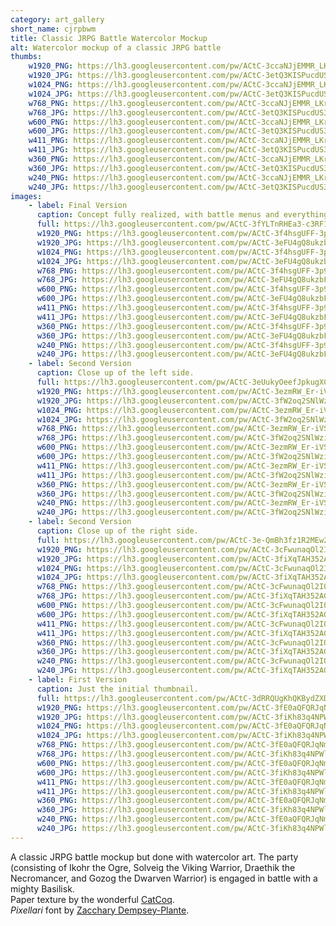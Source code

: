 ```yaml
---
category: art_gallery
short_name: cjrpbwm
title: Classic JRPG Battle Watercolor Mockup
alt: Watercolor mockup of a classic JRPG battle
thumbs:
    w1920_PNG: https://lh3.googleusercontent.com/pw/ACtC-3ccaNJjEMMR_LKriDEL63BaDZalF46zlNHGCz1wgTEb22cPMwX6Zj37WNC2s4ZTBPpUBV1IYUlRBy0yztpv9x8ju2PiCDfPIXn54Woq7thmobyntuj8ODfFCphFXj5xt4qKvMaEQp0CtB3aNrNTdtFm=w355
    w1920_JPG: https://lh3.googleusercontent.com/pw/ACtC-3etQ3KISPucdUS3XA-AUnfOE3VTS0801TVb4ymJdJT4kcRlwHJHBCejMO5_kPH1k4VwEYSMlEc0qS0Y31WnuicBiharKbDNNYrryywIZmxNVm-nQ-r1t_bqsEO0sNVh5pgT1IzTsScPBMmcnJRKrgUz=w355
    w1024_PNG: https://lh3.googleusercontent.com/pw/ACtC-3ccaNJjEMMR_LKriDEL63BaDZalF46zlNHGCz1wgTEb22cPMwX6Zj37WNC2s4ZTBPpUBV1IYUlRBy0yztpv9x8ju2PiCDfPIXn54Woq7thmobyntuj8ODfFCphFXj5xt4qKvMaEQp0CtB3aNrNTdtFm=w284
    w1024_JPG: https://lh3.googleusercontent.com/pw/ACtC-3etQ3KISPucdUS3XA-AUnfOE3VTS0801TVb4ymJdJT4kcRlwHJHBCejMO5_kPH1k4VwEYSMlEc0qS0Y31WnuicBiharKbDNNYrryywIZmxNVm-nQ-r1t_bqsEO0sNVh5pgT1IzTsScPBMmcnJRKrgUz=w284
    w768_PNG: https://lh3.googleusercontent.com/pw/ACtC-3ccaNJjEMMR_LKriDEL63BaDZalF46zlNHGCz1wgTEb22cPMwX6Zj37WNC2s4ZTBPpUBV1IYUlRBy0yztpv9x8ju2PiCDfPIXn54Woq7thmobyntuj8ODfFCphFXj5xt4qKvMaEQp0CtB3aNrNTdtFm=w213
    w768_JPG: https://lh3.googleusercontent.com/pw/ACtC-3etQ3KISPucdUS3XA-AUnfOE3VTS0801TVb4ymJdJT4kcRlwHJHBCejMO5_kPH1k4VwEYSMlEc0qS0Y31WnuicBiharKbDNNYrryywIZmxNVm-nQ-r1t_bqsEO0sNVh5pgT1IzTsScPBMmcnJRKrgUz=w213
    w600_PNG: https://lh3.googleusercontent.com/pw/ACtC-3ccaNJjEMMR_LKriDEL63BaDZalF46zlNHGCz1wgTEb22cPMwX6Zj37WNC2s4ZTBPpUBV1IYUlRBy0yztpv9x8ju2PiCDfPIXn54Woq7thmobyntuj8ODfFCphFXj5xt4qKvMaEQp0CtB3aNrNTdtFm=w166
    w600_JPG: https://lh3.googleusercontent.com/pw/ACtC-3etQ3KISPucdUS3XA-AUnfOE3VTS0801TVb4ymJdJT4kcRlwHJHBCejMO5_kPH1k4VwEYSMlEc0qS0Y31WnuicBiharKbDNNYrryywIZmxNVm-nQ-r1t_bqsEO0sNVh5pgT1IzTsScPBMmcnJRKrgUz=w166
    w411_PNG: https://lh3.googleusercontent.com/pw/ACtC-3ccaNJjEMMR_LKriDEL63BaDZalF46zlNHGCz1wgTEb22cPMwX6Zj37WNC2s4ZTBPpUBV1IYUlRBy0yztpv9x8ju2PiCDfPIXn54Woq7thmobyntuj8ODfFCphFXj5xt4qKvMaEQp0CtB3aNrNTdtFm=w114
    w411_JPG: https://lh3.googleusercontent.com/pw/ACtC-3etQ3KISPucdUS3XA-AUnfOE3VTS0801TVb4ymJdJT4kcRlwHJHBCejMO5_kPH1k4VwEYSMlEc0qS0Y31WnuicBiharKbDNNYrryywIZmxNVm-nQ-r1t_bqsEO0sNVh5pgT1IzTsScPBMmcnJRKrgUz=w114
    w360_PNG: https://lh3.googleusercontent.com/pw/ACtC-3ccaNJjEMMR_LKriDEL63BaDZalF46zlNHGCz1wgTEb22cPMwX6Zj37WNC2s4ZTBPpUBV1IYUlRBy0yztpv9x8ju2PiCDfPIXn54Woq7thmobyntuj8ODfFCphFXj5xt4qKvMaEQp0CtB3aNrNTdtFm=w100
    w360_JPG: https://lh3.googleusercontent.com/pw/ACtC-3etQ3KISPucdUS3XA-AUnfOE3VTS0801TVb4ymJdJT4kcRlwHJHBCejMO5_kPH1k4VwEYSMlEc0qS0Y31WnuicBiharKbDNNYrryywIZmxNVm-nQ-r1t_bqsEO0sNVh5pgT1IzTsScPBMmcnJRKrgUz=w100
    w240_PNG: https://lh3.googleusercontent.com/pw/ACtC-3ccaNJjEMMR_LKriDEL63BaDZalF46zlNHGCz1wgTEb22cPMwX6Zj37WNC2s4ZTBPpUBV1IYUlRBy0yztpv9x8ju2PiCDfPIXn54Woq7thmobyntuj8ODfFCphFXj5xt4qKvMaEQp0CtB3aNrNTdtFm=w66
    w240_JPG: https://lh3.googleusercontent.com/pw/ACtC-3etQ3KISPucdUS3XA-AUnfOE3VTS0801TVb4ymJdJT4kcRlwHJHBCejMO5_kPH1k4VwEYSMlEc0qS0Y31WnuicBiharKbDNNYrryywIZmxNVm-nQ-r1t_bqsEO0sNVh5pgT1IzTsScPBMmcnJRKrgUz=w66
images:
    - label: Final Version
      caption: Concept fully realized, with battle menus and everything.
      full: https://lh3.googleusercontent.com/pw/ACtC-3fYLTnRHEa3-c3RF1CqCE58DSsFPgOvkrJGs8EgX3NjyEcS483Q2G2WT4nntBw1hSkD8cEFn-1TVutdsT4PqBDcuv0fzWzfdbAFecGSAtTrZoLNouceFHNg9a7ezcZphe8Tk-ORAK15W3Zc6CHbNGlg=w1080
      w1920_PNG: https://lh3.googleusercontent.com/pw/ACtC-3f4hsgUFF-3p9JzGvuM1uREsWSJGk01R2ZwYHKRByqIsGsxha0XiaW-n6wmug9aMz-ITsA5-LSE8Fv6KVvFgLlzE8NnMIwg7FnfbZMY8JqdwktGycoRAfQ5F_xfmjhsIPbxIdtbf38C8crk4RGDHqJE=w850
      w1920_JPG: https://lh3.googleusercontent.com/pw/ACtC-3eFU4gQ8ukzbF8vSIWn-S9dNkcm3qIbS8c6ycN_mFPXs42Svb3iihzdaiuQwsrCc-TIZPKKfz9z26gxgkgIKoRUFsHFjGQkDAPnQeOv_B2GSLlhkGstYzjUyWiXpu1QxFG0OrMMZdiylscAJcsFJN1o=w850
      w1024_PNG: https://lh3.googleusercontent.com/pw/ACtC-3f4hsgUFF-3p9JzGvuM1uREsWSJGk01R2ZwYHKRByqIsGsxha0XiaW-n6wmug9aMz-ITsA5-LSE8Fv6KVvFgLlzE8NnMIwg7FnfbZMY8JqdwktGycoRAfQ5F_xfmjhsIPbxIdtbf38C8crk4RGDHqJE=w711
      w1024_JPG: https://lh3.googleusercontent.com/pw/ACtC-3eFU4gQ8ukzbF8vSIWn-S9dNkcm3qIbS8c6ycN_mFPXs42Svb3iihzdaiuQwsrCc-TIZPKKfz9z26gxgkgIKoRUFsHFjGQkDAPnQeOv_B2GSLlhkGstYzjUyWiXpu1QxFG0OrMMZdiylscAJcsFJN1o=w711
      w768_PNG: https://lh3.googleusercontent.com/pw/ACtC-3f4hsgUFF-3p9JzGvuM1uREsWSJGk01R2ZwYHKRByqIsGsxha0XiaW-n6wmug9aMz-ITsA5-LSE8Fv6KVvFgLlzE8NnMIwg7FnfbZMY8JqdwktGycoRAfQ5F_xfmjhsIPbxIdtbf38C8crk4RGDHqJE=w533
      w768_JPG: https://lh3.googleusercontent.com/pw/ACtC-3eFU4gQ8ukzbF8vSIWn-S9dNkcm3qIbS8c6ycN_mFPXs42Svb3iihzdaiuQwsrCc-TIZPKKfz9z26gxgkgIKoRUFsHFjGQkDAPnQeOv_B2GSLlhkGstYzjUyWiXpu1QxFG0OrMMZdiylscAJcsFJN1o=w533
      w600_PNG: https://lh3.googleusercontent.com/pw/ACtC-3f4hsgUFF-3p9JzGvuM1uREsWSJGk01R2ZwYHKRByqIsGsxha0XiaW-n6wmug9aMz-ITsA5-LSE8Fv6KVvFgLlzE8NnMIwg7FnfbZMY8JqdwktGycoRAfQ5F_xfmjhsIPbxIdtbf38C8crk4RGDHqJE=w416
      w600_JPG: https://lh3.googleusercontent.com/pw/ACtC-3eFU4gQ8ukzbF8vSIWn-S9dNkcm3qIbS8c6ycN_mFPXs42Svb3iihzdaiuQwsrCc-TIZPKKfz9z26gxgkgIKoRUFsHFjGQkDAPnQeOv_B2GSLlhkGstYzjUyWiXpu1QxFG0OrMMZdiylscAJcsFJN1o=w416
      w411_PNG: https://lh3.googleusercontent.com/pw/ACtC-3f4hsgUFF-3p9JzGvuM1uREsWSJGk01R2ZwYHKRByqIsGsxha0XiaW-n6wmug9aMz-ITsA5-LSE8Fv6KVvFgLlzE8NnMIwg7FnfbZMY8JqdwktGycoRAfQ5F_xfmjhsIPbxIdtbf38C8crk4RGDHqJE=w285
      w411_JPG: https://lh3.googleusercontent.com/pw/ACtC-3eFU4gQ8ukzbF8vSIWn-S9dNkcm3qIbS8c6ycN_mFPXs42Svb3iihzdaiuQwsrCc-TIZPKKfz9z26gxgkgIKoRUFsHFjGQkDAPnQeOv_B2GSLlhkGstYzjUyWiXpu1QxFG0OrMMZdiylscAJcsFJN1o=w285
      w360_PNG: https://lh3.googleusercontent.com/pw/ACtC-3f4hsgUFF-3p9JzGvuM1uREsWSJGk01R2ZwYHKRByqIsGsxha0XiaW-n6wmug9aMz-ITsA5-LSE8Fv6KVvFgLlzE8NnMIwg7FnfbZMY8JqdwktGycoRAfQ5F_xfmjhsIPbxIdtbf38C8crk4RGDHqJE=w250
      w360_JPG: https://lh3.googleusercontent.com/pw/ACtC-3eFU4gQ8ukzbF8vSIWn-S9dNkcm3qIbS8c6ycN_mFPXs42Svb3iihzdaiuQwsrCc-TIZPKKfz9z26gxgkgIKoRUFsHFjGQkDAPnQeOv_B2GSLlhkGstYzjUyWiXpu1QxFG0OrMMZdiylscAJcsFJN1o=w250
      w240_PNG: https://lh3.googleusercontent.com/pw/ACtC-3f4hsgUFF-3p9JzGvuM1uREsWSJGk01R2ZwYHKRByqIsGsxha0XiaW-n6wmug9aMz-ITsA5-LSE8Fv6KVvFgLlzE8NnMIwg7FnfbZMY8JqdwktGycoRAfQ5F_xfmjhsIPbxIdtbf38C8crk4RGDHqJE=w166
      w240_JPG: https://lh3.googleusercontent.com/pw/ACtC-3eFU4gQ8ukzbF8vSIWn-S9dNkcm3qIbS8c6ycN_mFPXs42Svb3iihzdaiuQwsrCc-TIZPKKfz9z26gxgkgIKoRUFsHFjGQkDAPnQeOv_B2GSLlhkGstYzjUyWiXpu1QxFG0OrMMZdiylscAJcsFJN1o=w166
    - label: Second Version
      caption: Close up of the left side.
      full: https://lh3.googleusercontent.com/pw/ACtC-3eUukyOeefJpkugXC06LD8rK9gEjUn2BY40dT95HsYwFamT9Dp4VDfWBNUCe6anZv3aNPJgAjI6Fj78UcmDaTOhQgnjW4BUKmYmVIeRecvfEHsrcSzk_U6ooTCag8vm5NcqsWe3yetSJ-wXjgeyTNlP=w1080
      w1920_PNG: https://lh3.googleusercontent.com/pw/ACtC-3ezmRW_Er-iVSGWs7ConXUrllOBa_VcU3Nl_Pt95MI98NbafhIiFnK2s47l3vJHJ1lbrH5zzSsbN8wDhaGXCS8xrg3XNjMn235Zd-1F6XamOS2kpe-ZzLLAHQ1ZVZQtB3qCfGIS4OxVPWkBpOOzpbMb=w850
      w1920_JPG: https://lh3.googleusercontent.com/pw/ACtC-3fW2oq2SNlWzibMXPUIh4Pbqrk9Lnsn9RvYiQUwm8voEELFyM7sbNY0K5gtqua1GoEqNVwgM_moidfF7q3lqXSwcG58cyrNZylVNQWm3RHepNGHkOKPcWg8MeVp_rt8ZjyhcMqQBjBnDPvMaf_dyaWK=w850
      w1024_PNG: https://lh3.googleusercontent.com/pw/ACtC-3ezmRW_Er-iVSGWs7ConXUrllOBa_VcU3Nl_Pt95MI98NbafhIiFnK2s47l3vJHJ1lbrH5zzSsbN8wDhaGXCS8xrg3XNjMn235Zd-1F6XamOS2kpe-ZzLLAHQ1ZVZQtB3qCfGIS4OxVPWkBpOOzpbMb=w711
      w1024_JPG: https://lh3.googleusercontent.com/pw/ACtC-3fW2oq2SNlWzibMXPUIh4Pbqrk9Lnsn9RvYiQUwm8voEELFyM7sbNY0K5gtqua1GoEqNVwgM_moidfF7q3lqXSwcG58cyrNZylVNQWm3RHepNGHkOKPcWg8MeVp_rt8ZjyhcMqQBjBnDPvMaf_dyaWK=w711
      w768_PNG: https://lh3.googleusercontent.com/pw/ACtC-3ezmRW_Er-iVSGWs7ConXUrllOBa_VcU3Nl_Pt95MI98NbafhIiFnK2s47l3vJHJ1lbrH5zzSsbN8wDhaGXCS8xrg3XNjMn235Zd-1F6XamOS2kpe-ZzLLAHQ1ZVZQtB3qCfGIS4OxVPWkBpOOzpbMb=w533
      w768_JPG: https://lh3.googleusercontent.com/pw/ACtC-3fW2oq2SNlWzibMXPUIh4Pbqrk9Lnsn9RvYiQUwm8voEELFyM7sbNY0K5gtqua1GoEqNVwgM_moidfF7q3lqXSwcG58cyrNZylVNQWm3RHepNGHkOKPcWg8MeVp_rt8ZjyhcMqQBjBnDPvMaf_dyaWK=w533
      w600_PNG: https://lh3.googleusercontent.com/pw/ACtC-3ezmRW_Er-iVSGWs7ConXUrllOBa_VcU3Nl_Pt95MI98NbafhIiFnK2s47l3vJHJ1lbrH5zzSsbN8wDhaGXCS8xrg3XNjMn235Zd-1F6XamOS2kpe-ZzLLAHQ1ZVZQtB3qCfGIS4OxVPWkBpOOzpbMb=w416
      w600_JPG: https://lh3.googleusercontent.com/pw/ACtC-3fW2oq2SNlWzibMXPUIh4Pbqrk9Lnsn9RvYiQUwm8voEELFyM7sbNY0K5gtqua1GoEqNVwgM_moidfF7q3lqXSwcG58cyrNZylVNQWm3RHepNGHkOKPcWg8MeVp_rt8ZjyhcMqQBjBnDPvMaf_dyaWK=w416
      w411_PNG: https://lh3.googleusercontent.com/pw/ACtC-3ezmRW_Er-iVSGWs7ConXUrllOBa_VcU3Nl_Pt95MI98NbafhIiFnK2s47l3vJHJ1lbrH5zzSsbN8wDhaGXCS8xrg3XNjMn235Zd-1F6XamOS2kpe-ZzLLAHQ1ZVZQtB3qCfGIS4OxVPWkBpOOzpbMb=w285
      w411_JPG: https://lh3.googleusercontent.com/pw/ACtC-3fW2oq2SNlWzibMXPUIh4Pbqrk9Lnsn9RvYiQUwm8voEELFyM7sbNY0K5gtqua1GoEqNVwgM_moidfF7q3lqXSwcG58cyrNZylVNQWm3RHepNGHkOKPcWg8MeVp_rt8ZjyhcMqQBjBnDPvMaf_dyaWK=w285
      w360_PNG: https://lh3.googleusercontent.com/pw/ACtC-3ezmRW_Er-iVSGWs7ConXUrllOBa_VcU3Nl_Pt95MI98NbafhIiFnK2s47l3vJHJ1lbrH5zzSsbN8wDhaGXCS8xrg3XNjMn235Zd-1F6XamOS2kpe-ZzLLAHQ1ZVZQtB3qCfGIS4OxVPWkBpOOzpbMb=w250
      w360_JPG: https://lh3.googleusercontent.com/pw/ACtC-3fW2oq2SNlWzibMXPUIh4Pbqrk9Lnsn9RvYiQUwm8voEELFyM7sbNY0K5gtqua1GoEqNVwgM_moidfF7q3lqXSwcG58cyrNZylVNQWm3RHepNGHkOKPcWg8MeVp_rt8ZjyhcMqQBjBnDPvMaf_dyaWK=w250
      w240_PNG: https://lh3.googleusercontent.com/pw/ACtC-3ezmRW_Er-iVSGWs7ConXUrllOBa_VcU3Nl_Pt95MI98NbafhIiFnK2s47l3vJHJ1lbrH5zzSsbN8wDhaGXCS8xrg3XNjMn235Zd-1F6XamOS2kpe-ZzLLAHQ1ZVZQtB3qCfGIS4OxVPWkBpOOzpbMb=w166
      w240_JPG: https://lh3.googleusercontent.com/pw/ACtC-3fW2oq2SNlWzibMXPUIh4Pbqrk9Lnsn9RvYiQUwm8voEELFyM7sbNY0K5gtqua1GoEqNVwgM_moidfF7q3lqXSwcG58cyrNZylVNQWm3RHepNGHkOKPcWg8MeVp_rt8ZjyhcMqQBjBnDPvMaf_dyaWK=w166
    - label: Second Version
      caption: Close up of the right side.
      full: https://lh3.googleusercontent.com/pw/ACtC-3e-QmBh3fz1R2MEw2tpSQxeI8r1y5sgN7RitOd0mnjngAxOefG1JWcghAR4s8lGBCryo0KABkKTnjybDohXMVHLZ_HRz71jdBxYoG8xzTjuasU2fmGLKegdP3xyIBsNn8s9UnYo4VCkYBp_DnUVT5bc=w1080
      w1920_PNG: https://lh3.googleusercontent.com/pw/ACtC-3cFwunaqOl2IO5JrJtqfzZBwZ-Rqmejgo7A6Fl_icttrBK5K0eTDnpqscR0uiVP0AaC8OsKZez627MU_OTI4OiCoWAMx_YInNOmAuQ86P_VrruJP5Uh2ARko-lpQfDmw1VSqkCkvExRqjRZYIwDBLUK=w850
      w1920_JPG: https://lh3.googleusercontent.com/pw/ACtC-3fiXqTAH352AGB8TWTLNgLB0kuDfcC5Bz7RjE3qaZnGNRj0hRGUyHTkvme8rDq2YN0vnMusD-4-l5lfr3p6pHna_vwMwx-dDtgGFDPbLmUbaKJg_0awgV1ruQG7fm3cSCbVp4XO_VPFXfJBCMlLvUG2=w850
      w1024_PNG: https://lh3.googleusercontent.com/pw/ACtC-3cFwunaqOl2IO5JrJtqfzZBwZ-Rqmejgo7A6Fl_icttrBK5K0eTDnpqscR0uiVP0AaC8OsKZez627MU_OTI4OiCoWAMx_YInNOmAuQ86P_VrruJP5Uh2ARko-lpQfDmw1VSqkCkvExRqjRZYIwDBLUK=w711
      w1024_JPG: https://lh3.googleusercontent.com/pw/ACtC-3fiXqTAH352AGB8TWTLNgLB0kuDfcC5Bz7RjE3qaZnGNRj0hRGUyHTkvme8rDq2YN0vnMusD-4-l5lfr3p6pHna_vwMwx-dDtgGFDPbLmUbaKJg_0awgV1ruQG7fm3cSCbVp4XO_VPFXfJBCMlLvUG2=w711
      w768_PNG: https://lh3.googleusercontent.com/pw/ACtC-3cFwunaqOl2IO5JrJtqfzZBwZ-Rqmejgo7A6Fl_icttrBK5K0eTDnpqscR0uiVP0AaC8OsKZez627MU_OTI4OiCoWAMx_YInNOmAuQ86P_VrruJP5Uh2ARko-lpQfDmw1VSqkCkvExRqjRZYIwDBLUK=w533
      w768_JPG: https://lh3.googleusercontent.com/pw/ACtC-3fiXqTAH352AGB8TWTLNgLB0kuDfcC5Bz7RjE3qaZnGNRj0hRGUyHTkvme8rDq2YN0vnMusD-4-l5lfr3p6pHna_vwMwx-dDtgGFDPbLmUbaKJg_0awgV1ruQG7fm3cSCbVp4XO_VPFXfJBCMlLvUG2=w533
      w600_PNG: https://lh3.googleusercontent.com/pw/ACtC-3cFwunaqOl2IO5JrJtqfzZBwZ-Rqmejgo7A6Fl_icttrBK5K0eTDnpqscR0uiVP0AaC8OsKZez627MU_OTI4OiCoWAMx_YInNOmAuQ86P_VrruJP5Uh2ARko-lpQfDmw1VSqkCkvExRqjRZYIwDBLUK=w416
      w600_JPG: https://lh3.googleusercontent.com/pw/ACtC-3fiXqTAH352AGB8TWTLNgLB0kuDfcC5Bz7RjE3qaZnGNRj0hRGUyHTkvme8rDq2YN0vnMusD-4-l5lfr3p6pHna_vwMwx-dDtgGFDPbLmUbaKJg_0awgV1ruQG7fm3cSCbVp4XO_VPFXfJBCMlLvUG2=w416
      w411_PNG: https://lh3.googleusercontent.com/pw/ACtC-3cFwunaqOl2IO5JrJtqfzZBwZ-Rqmejgo7A6Fl_icttrBK5K0eTDnpqscR0uiVP0AaC8OsKZez627MU_OTI4OiCoWAMx_YInNOmAuQ86P_VrruJP5Uh2ARko-lpQfDmw1VSqkCkvExRqjRZYIwDBLUK=w285
      w411_JPG: https://lh3.googleusercontent.com/pw/ACtC-3fiXqTAH352AGB8TWTLNgLB0kuDfcC5Bz7RjE3qaZnGNRj0hRGUyHTkvme8rDq2YN0vnMusD-4-l5lfr3p6pHna_vwMwx-dDtgGFDPbLmUbaKJg_0awgV1ruQG7fm3cSCbVp4XO_VPFXfJBCMlLvUG2=w285
      w360_PNG: https://lh3.googleusercontent.com/pw/ACtC-3cFwunaqOl2IO5JrJtqfzZBwZ-Rqmejgo7A6Fl_icttrBK5K0eTDnpqscR0uiVP0AaC8OsKZez627MU_OTI4OiCoWAMx_YInNOmAuQ86P_VrruJP5Uh2ARko-lpQfDmw1VSqkCkvExRqjRZYIwDBLUK=w250
      w360_JPG: https://lh3.googleusercontent.com/pw/ACtC-3fiXqTAH352AGB8TWTLNgLB0kuDfcC5Bz7RjE3qaZnGNRj0hRGUyHTkvme8rDq2YN0vnMusD-4-l5lfr3p6pHna_vwMwx-dDtgGFDPbLmUbaKJg_0awgV1ruQG7fm3cSCbVp4XO_VPFXfJBCMlLvUG2=w250
      w240_PNG: https://lh3.googleusercontent.com/pw/ACtC-3cFwunaqOl2IO5JrJtqfzZBwZ-Rqmejgo7A6Fl_icttrBK5K0eTDnpqscR0uiVP0AaC8OsKZez627MU_OTI4OiCoWAMx_YInNOmAuQ86P_VrruJP5Uh2ARko-lpQfDmw1VSqkCkvExRqjRZYIwDBLUK=w166
      w240_JPG: https://lh3.googleusercontent.com/pw/ACtC-3fiXqTAH352AGB8TWTLNgLB0kuDfcC5Bz7RjE3qaZnGNRj0hRGUyHTkvme8rDq2YN0vnMusD-4-l5lfr3p6pHna_vwMwx-dDtgGFDPbLmUbaKJg_0awgV1ruQG7fm3cSCbVp4XO_VPFXfJBCMlLvUG2=w166
    - label: First Version
      caption: Just the initial thumbnail.
      full: https://lh3.googleusercontent.com/pw/ACtC-3dRRQUgKhQKBydZXDiYBQRLKskKSBFcgB3qtF-SRb1V7tG9iR550b0I01P6TFL6BIz53zUc5CcD9zfEL8Z1vf4b5PABNFl3JEy3qeg_o4_-mom0REwubMX20R-6FjJgPDgq4mL9rz3zNuNh9_SAMczD=w1080
      w1920_PNG: https://lh3.googleusercontent.com/pw/ACtC-3fE0aQFQRJqNm4L5U3Aw6NAxqgG7L3IsyTpWcXr7HxYXzxfjcH9jO79NcWPyyuhEPm9LP3h5wSRaY6QNQqv42levMF9KaDZtfZ9FgeL5Q-mvblnZeCOOz-Z3hlihlP-SuqulBL556mOBe8gHJp0ZtvW=w850
      w1920_JPG: https://lh3.googleusercontent.com/pw/ACtC-3fiKh83q4NPWlLKwELIqNLvCAAtZ2tcO7IVf_bl7o-W0lMg_KziipDozOlYmT1ZApHqS90HBXD4C2Cs2NDRUAuMNX0kN6pH7eVZ1U8j-e7MIz7rOI2jJAs2ih6bGjlBthqppqmvreWm2pgEX53xpYgc=w850
      w1024_PNG: https://lh3.googleusercontent.com/pw/ACtC-3fE0aQFQRJqNm4L5U3Aw6NAxqgG7L3IsyTpWcXr7HxYXzxfjcH9jO79NcWPyyuhEPm9LP3h5wSRaY6QNQqv42levMF9KaDZtfZ9FgeL5Q-mvblnZeCOOz-Z3hlihlP-SuqulBL556mOBe8gHJp0ZtvW=w711
      w1024_JPG: https://lh3.googleusercontent.com/pw/ACtC-3fiKh83q4NPWlLKwELIqNLvCAAtZ2tcO7IVf_bl7o-W0lMg_KziipDozOlYmT1ZApHqS90HBXD4C2Cs2NDRUAuMNX0kN6pH7eVZ1U8j-e7MIz7rOI2jJAs2ih6bGjlBthqppqmvreWm2pgEX53xpYgc=w711
      w768_PNG: https://lh3.googleusercontent.com/pw/ACtC-3fE0aQFQRJqNm4L5U3Aw6NAxqgG7L3IsyTpWcXr7HxYXzxfjcH9jO79NcWPyyuhEPm9LP3h5wSRaY6QNQqv42levMF9KaDZtfZ9FgeL5Q-mvblnZeCOOz-Z3hlihlP-SuqulBL556mOBe8gHJp0ZtvW=w533
      w768_JPG: https://lh3.googleusercontent.com/pw/ACtC-3fiKh83q4NPWlLKwELIqNLvCAAtZ2tcO7IVf_bl7o-W0lMg_KziipDozOlYmT1ZApHqS90HBXD4C2Cs2NDRUAuMNX0kN6pH7eVZ1U8j-e7MIz7rOI2jJAs2ih6bGjlBthqppqmvreWm2pgEX53xpYgc=w533
      w600_PNG: https://lh3.googleusercontent.com/pw/ACtC-3fE0aQFQRJqNm4L5U3Aw6NAxqgG7L3IsyTpWcXr7HxYXzxfjcH9jO79NcWPyyuhEPm9LP3h5wSRaY6QNQqv42levMF9KaDZtfZ9FgeL5Q-mvblnZeCOOz-Z3hlihlP-SuqulBL556mOBe8gHJp0ZtvW=w416
      w600_JPG: https://lh3.googleusercontent.com/pw/ACtC-3fiKh83q4NPWlLKwELIqNLvCAAtZ2tcO7IVf_bl7o-W0lMg_KziipDozOlYmT1ZApHqS90HBXD4C2Cs2NDRUAuMNX0kN6pH7eVZ1U8j-e7MIz7rOI2jJAs2ih6bGjlBthqppqmvreWm2pgEX53xpYgc=w416
      w411_PNG: https://lh3.googleusercontent.com/pw/ACtC-3fE0aQFQRJqNm4L5U3Aw6NAxqgG7L3IsyTpWcXr7HxYXzxfjcH9jO79NcWPyyuhEPm9LP3h5wSRaY6QNQqv42levMF9KaDZtfZ9FgeL5Q-mvblnZeCOOz-Z3hlihlP-SuqulBL556mOBe8gHJp0ZtvW=w285
      w411_JPG: https://lh3.googleusercontent.com/pw/ACtC-3fiKh83q4NPWlLKwELIqNLvCAAtZ2tcO7IVf_bl7o-W0lMg_KziipDozOlYmT1ZApHqS90HBXD4C2Cs2NDRUAuMNX0kN6pH7eVZ1U8j-e7MIz7rOI2jJAs2ih6bGjlBthqppqmvreWm2pgEX53xpYgc=w285
      w360_PNG: https://lh3.googleusercontent.com/pw/ACtC-3fE0aQFQRJqNm4L5U3Aw6NAxqgG7L3IsyTpWcXr7HxYXzxfjcH9jO79NcWPyyuhEPm9LP3h5wSRaY6QNQqv42levMF9KaDZtfZ9FgeL5Q-mvblnZeCOOz-Z3hlihlP-SuqulBL556mOBe8gHJp0ZtvW=w250
      w360_JPG: https://lh3.googleusercontent.com/pw/ACtC-3fiKh83q4NPWlLKwELIqNLvCAAtZ2tcO7IVf_bl7o-W0lMg_KziipDozOlYmT1ZApHqS90HBXD4C2Cs2NDRUAuMNX0kN6pH7eVZ1U8j-e7MIz7rOI2jJAs2ih6bGjlBthqppqmvreWm2pgEX53xpYgc=w250
      w240_PNG: https://lh3.googleusercontent.com/pw/ACtC-3fE0aQFQRJqNm4L5U3Aw6NAxqgG7L3IsyTpWcXr7HxYXzxfjcH9jO79NcWPyyuhEPm9LP3h5wSRaY6QNQqv42levMF9KaDZtfZ9FgeL5Q-mvblnZeCOOz-Z3hlihlP-SuqulBL556mOBe8gHJp0ZtvW=w166
      w240_JPG: https://lh3.googleusercontent.com/pw/ACtC-3fiKh83q4NPWlLKwELIqNLvCAAtZ2tcO7IVf_bl7o-W0lMg_KziipDozOlYmT1ZApHqS90HBXD4C2Cs2NDRUAuMNX0kN6pH7eVZ1U8j-e7MIz7rOI2jJAs2ih6bGjlBthqppqmvreWm2pgEX53xpYgc=w166
---
```


A classic JRPG battle mockup but done with watercolor art. The party (consisting of Ikohr the Ogre, Solveig the Viking Warrior, Draethik the Necromancer, and Gozog the Dwarven Warrior) is engaged in battle with a mighty Basilisk.  
Paper texture by the wonderful [CatCoq](https://www.instagram.com/catcoq/).  
*Pixellari* font by [Zacchary Dempsey-Plante](https://ztdp.ca/).  
